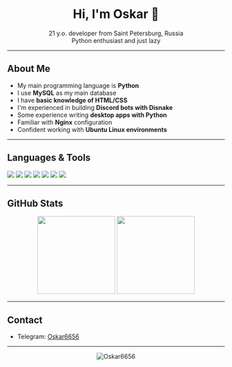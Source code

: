 <h1 align="center">Hi, I'm Oskar 👋</h1>

<p align="center">
  21 y.o. developer from Saint Petersburg, Russia<br>
  Python enthusiast and just lazy
</p>

---

## About Me

- My main programming language is **Python**
- I use **MySQL** as my main database
- I have **basic knowledge of HTML/CSS**
- I'm experienced in building **Discord bots with Disnake**
- Some experience writing **desktop apps with Python**
- Familiar with **Nginx** configuration
- Confident working with **Ubuntu Linux environments**

---

## Languages & Tools

<p>
  <img src="https://img.shields.io/badge/-Python-3776AB?style=for-the-badge&logo=python&logoColor=white" />
  <img src="https://img.shields.io/badge/-MySQL-4479A1?style=for-the-badge&logo=mysql&logoColor=white" />
  <img src="https://img.shields.io/badge/-HTML5-E34F26?style=for-the-badge&logo=html5&logoColor=white" />
  <img src="https://img.shields.io/badge/-CSS3-1572B6?style=for-the-badge&logo=css3&logoColor=white" />
  <img src="https://img.shields.io/badge/-Disnake-5865F2?style=for-the-badge&logo=discord&logoColor=white" />
  <img src="https://img.shields.io/badge/-Nginx-009639?style=for-the-badge&logo=nginx&logoColor=white" />
  <img src="https://img.shields.io/badge/-Ubuntu-E95420?style=for-the-badge&logo=ubuntu&logoColor=white" />
</p>

---

## GitHub Stats

<p align="center">
  <img src="https://github-readme-stats.vercel.app/api?username=Oskar6656&show_icons=true&hide_border=true&count_private=true&theme=react&bg_color=30,0d1117,1f1f1f&title_color=58a6ff&icon_color=58a6ff" height="180" />

  <img src="https://github-readme-stats.vercel.app/api/top-langs/?username=Oskar6656&layout=compact&hide_border=true&theme=react&bg_color=30,1f1f1f,0d1117&title_color=58a6ff&icon_color=58a6ff" height="180" />
</p>


---

## Contact

- Telegram: [Oskar6656](https://t.me/Oskar6656)
---

<p align="center">
  <img src="https://komarev.com/ghpvc/?username=Oskar6656&label=Profile%20views&color=0e75b6&style=flat" alt="Oskar6656" />
</p>
